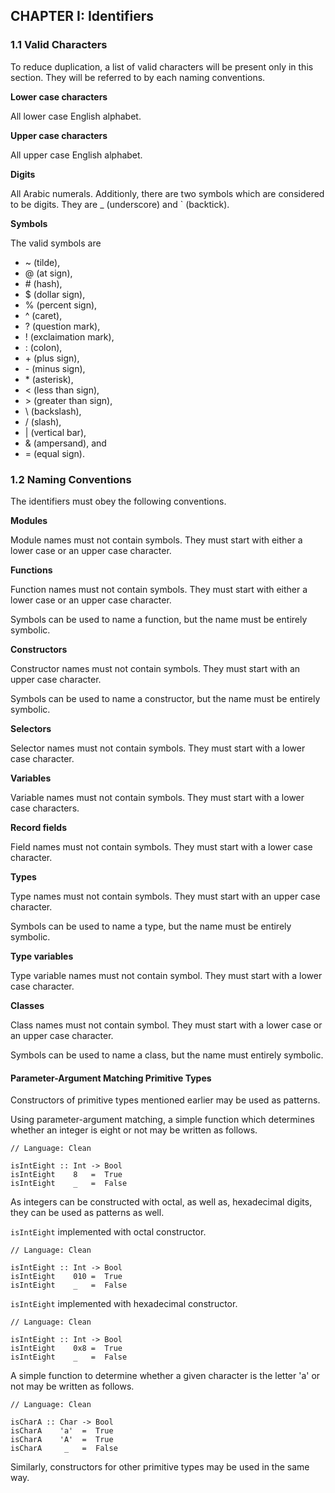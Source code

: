 
##  CHAPTER I: Identifiers

### 1.1 Valid Characters

To reduce duplication, a list of valid characters will be present only in this section.
They will be referred to by each naming conventions.

**Lower case characters**

All lower case English alphabet.

**Upper case characters**

All upper case English alphabet.

**Digits**

All Arabic numerals.
Additionly,  there are two symbols which are considered to be digits.
They are _ (underscore) and \` (backtick).

**Symbols**

The valid symbols are
- ~ (tilde), 
- @ (at sign),
- \# (hash),
- $ (dollar sign),
- % (percent sign),
- ^ (caret),
- ? (question mark),
- ! (exclaimation mark),
- : (colon),
- \+ (plus sign),
- \- (minus sign),
- \* (asterisk),
- \< (less than sign),
- \> (greater than sign),
- \\ (backslash),
- / (slash),
- | (vertical bar),
- & (ampersand), and
- = (equal sign).

### 1.2 Naming Conventions

The identifiers must obey the following conventions.

**Modules**

Module names must not contain symbols.
They must start with either a lower case or an upper case character.

**Functions**

Function names must not contain symbols. 
They must start with either a lower case or an upper case character.

Symbols can be used to name a function, but the name must be entirely symbolic.

**Constructors**

Constructor names must not contain symbols.
They must start with an upper case character.

Symbols can be used to name a constructor, but the name must be entirely symbolic.

**Selectors**

Selector names must not contain symbols.
They must start with a lower case character.

**Variables**

Variable names must not contain symbols.
They must start with a lower case characters.

**Record fields**

Field names must not contain symbols.
They must start with a lower case character.

**Types**

Type names must not contain symbols.
They must start with an upper case character.

Symbols can be used to name a type, but the name must be entirely symbolic.

**Type variables**

Type variable names must not contain symbol.
They must start with a lower case character.

**Classes**

Class names must not contain symbol.
They must start with a lower case or an upper case character.

Symbols can be used to name a class, but the name must entirely symbolic.



#### Parameter-Argument Matching Primitive Types

Constructors of primitive types mentioned earlier may be used as patterns.

Using parameter-argument matching, a simple function which determines whether an integer is eight or not may be written as follows.

```
// Language: Clean

isIntEight :: Int -> Bool
isIntEight    8   =  True
isIntEight    _   =  False
```

As integers can be constructed with octal, as well as, hexadecimal digits, they can be used as patterns as well.

`isIntEight` implemented with octal constructor.

```
// Language: Clean

isIntEight :: Int -> Bool
isIntEight    010 =  True
isIntEight    _   =  False
```

`isIntEight` implemented with hexadecimal constructor.

```
// Language: Clean

isIntEight :: Int -> Bool
isIntEight    0x8 =  True
isIntEight    _   =  False
```

A simple function to determine whether a given character is the letter 'a' or not may be written as follows.

```
// Language: Clean

isCharA :: Char -> Bool
isCharA    'a'  =  True
isCharA    'A'  =  True
isCharA     _   =  False
```

Similarly, constructors for other primitive types may be used in the same way.